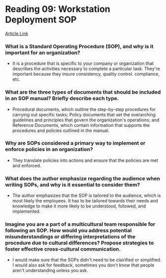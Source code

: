 # Reading 09: Workstation Deployment SOP
[Article Link](https://www.thinkhdi.com/library/supportworld/2017/you-want-to-write-an-sop)

### What is a Standard Operating Procedure (SOP), and why is it important for an organization?
- It is a procedure that is specific to your company or organization that describes the activities necessary to complete a particular task. They're important because they insure consistency, quality control. compliance, etc. 

### What are the three types of documents that should be included in an SOP manual? Briefly describe each type.
- Procedural documents, which outline the step-by-step procedures for carrying out specific tasks; Policy documents that set the overarching guidelines and principles that govern the organization's operations; and Reference Documents, which contain information that supports the procedures and policies outlined in the manual.

### Why are SOPs considered a primary way to implement or enforce policies in an organization?
- They translate policies into actions and ensure that the policies are met and enforced. 

### What does the author emphasize regarding the audience when writing SOPs, and why is it essential to consider them?
- The author emphasizes that the SOP is tailored to the audience, which is most likely the employees. It has to be tailored towards their needs and knowledge to make it more likely to be understood, followed, and implemented. 

### Imagine you are a part of a multicultural team responsible for following an SOP. How would you address potential misunderstandings or differing interpretations of the procedure due to cultural differences? Propose strategies to foster effective cross-cultural communication.
- I would make sure that the SOPs didn't need to be clairified or simplified. I would also ask for feedback, sometimes you don't know that people aren't understanding unless you ask. 
